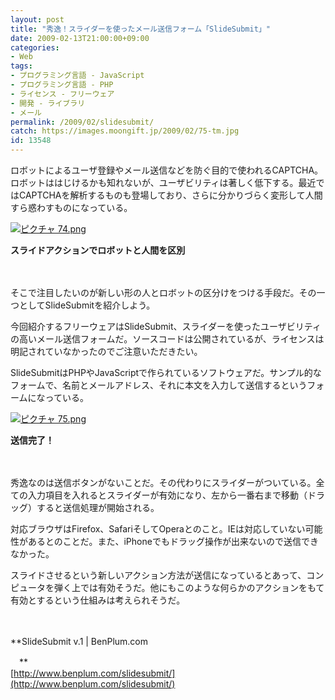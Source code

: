 ```yaml
---
layout: post
title: "秀逸！スライダーを使ったメール送信フォーム「SlideSubmit」"
date: 2009-02-13T21:00:00+09:00
categories:
- Web
tags: 
- プログラミング言語 - JavaScript
- プログラミング言語 - PHP
- ライセンス - フリーウェア
- 開発 - ライブラリ
- メール
permalink: /2009/02/slidesubmit/
catch: https://images.moongift.jp/2009/02/75-tm.jpg
id: 13548
---
```

ロボットによるユーザ登録やメール送信などを防ぐ目的で使われるCAPTCHA。ロボットははじけるかも知れないが、ユーザビリティは著しく低下する。最近ではCAPTCHAを解析するものも登場しており、さらに分かりづらく変形して人間すら惑わすものになっている。

  

[![ピクチャ 74.png](https://images.moongift.jp/2009/02/74-tm.jpg)](https://images.moongift.jp/2009/02/74.png)  
  
**スライドアクションでロボットと人間を区別**

  

　

  

そこで注目したいのが新しい形の人とロボットの区分けをつける手段だ。その一つとしてSlideSubmitを紹介しよう。

  

今回紹介するフリーウェアはSlideSubmit、スライダーを使ったユーザビリティの高いメール送信フォームだ。ソースコードは公開されているが、ライセンスは明記されていなかったのでご注意いただきたい。

  
<!--more-->

SlideSubmitはPHPやJavaScriptで作られているソフトウェアだ。サンプル的なフォームで、名前とメールアドレス、それに本文を入力して送信するというフォームになっている。

  

[![ピクチャ 75.png](https://images.moongift.jp/2009/02/75-tm.jpg)](https://images.moongift.jp/2009/02/75.png)  
  
**送信完了！**

  

　

  

秀逸なのは送信ボタンがないことだ。その代わりにスライダーがついている。全ての入力項目を入れるとスライダーが有効になり、左から一番右まで移動（ドラッグ）すると送信処理が開始される。

  

対応ブラウザはFirefox、SafariそしてOperaとのこと。IEは対応していない可能性があるとのことだ。また、iPhoneでもドラッグ操作が出来ないので送信できなかった。

  

スライドさせるという新しいアクション方法が送信になっているとあって、コンピュータを弾く上では有効そうだ。他にもこのような何らかのアクションをもて有効とするという仕組みは考えられそうだ。

  

　

  

**SlideSubmit v.1 | BenPlum.com  
  
　**  
  [http://www.benplum.com/slidesubmit/](http://www.benplum.com/slidesubmit/)

  
